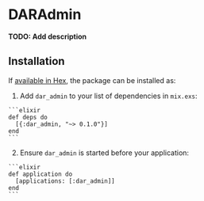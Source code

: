 # DARAdmin

**TODO: Add description**

## Installation

If [available in Hex](https://hex.pm/docs/publish), the package can be installed as:

  1. Add `dar_admin` to your list of dependencies in `mix.exs`:

    ```elixir
    def deps do
      [{:dar_admin, "~> 0.1.0"}]
    end
    ```

  2. Ensure `dar_admin` is started before your application:

    ```elixir
    def application do
      [applications: [:dar_admin]]
    end
    ```

